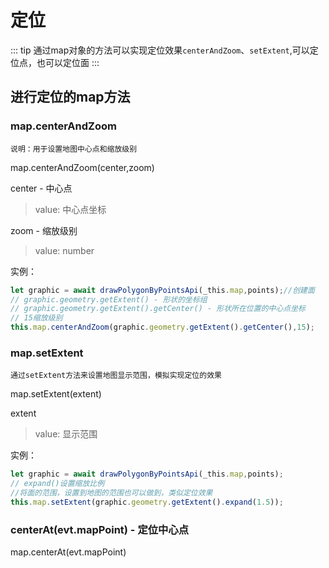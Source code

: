 # 定位

::: tip 
通过map对象的方法可以实现定位效果`centerAndZoom`、`setExtent`,可以定位点，也可以定位面
:::

## 进行定位的map方法

### map.centerAndZoom

`说明：用于设置地图中心点和缩放级别`

map.centerAndZoom(center,zoom)

center - 中心点

> value: 中心点坐标

zoom - 缩放级别

> value: number

实例：

```js
let graphic = await drawPolygonByPointsApi(_this.map,points);//创建面
// graphic.geometry.getExtent() - 形状的坐标组
// graphic.geometry.getExtent().getCenter() - 形状所在位置的中心点坐标
// 15缩放级别
this.map.centerAndZoom(graphic.geometry.getExtent().getCenter(),15);

```

### map.setExtent

`通过setExtent方法来设置地图显示范围，模拟实现定位的效果`

map.setExtent(extent)

extent

> value: 显示范围

实例：

```js
let graphic = await drawPolygonByPointsApi(_this.map,points);
// expand()设置缩放比例
//将面的范围，设置到地图的范围也可以做到，类似定位效果
this.map.setExtent(graphic.geometry.getExtent().expand(1.5));
```

### centerAt(evt.mapPoint) - 定位中心点

map.centerAt(evt.mapPoint)

